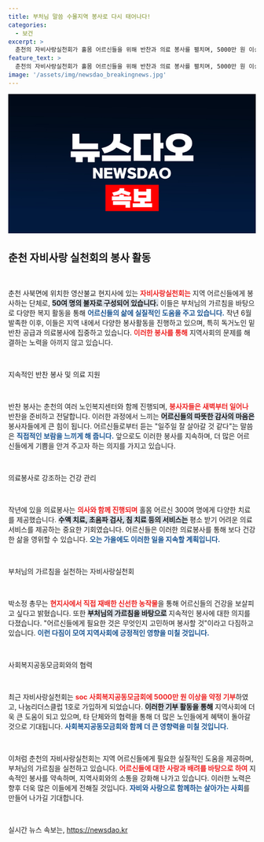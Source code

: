 ```yaml
---
title: 부처님 말씀 수몰지역 봉사로 다시 태어나다!
categories:
  - 보건
excerpt: >
  춘천의 자비사랑실천회가 홀몸 어르신들을 위해 반찬과 의료 봉사를 펼치며, 5000만 원 이상 기부로 나눔리더스클럽 1호에 가입했다. 사랑의 손길이 닿는 곳에 진정한 행복이 피어납니다!
feature_text: >
  춘천의 자비사랑실천회가 홀몸 어르신들을 위해 반찬과 의료 봉사를 펼치며, 5000만 원 이상 기부로 나눔리더스클럽 1호에 가입했다. 사랑의 손길이 닿는 곳에 진정한 행복이 피어납니다!
image: '/assets/img/newsdao_breakingnews.jpg'
---
```


<p><img src="/assets/img/newsdao_breakingnews.jpg" alt="firstkoreanews 속보" /></p>

<h2 data-ke-size="size26">춘천 자비사랑 실천회의 봉사 활동</h2>

<p data-ke-size="size16">&nbsp;</p>

<p>춘천 사북면에 위치한 영산불교 현지사에 있는 <b><span style="color: #ee2323;">자비사랑실천회는</span></b> 지역 어르신들에게 봉사하는 단체로, <b><span style="background-color: #21538527;">50여 명의 불자로 구성되어 있습니다.</span></b> 이들은 부처님의 가르침을 바탕으로 다양한 복지 활동을 통해 <b><span style="color: #1a5490;">어르신들의 삶에 실질적인 도움을 주고 있습니다.</span></b> 작년 6월 발족한 이후, 이들은 지역 내에서 다양한 봉사활동을 진행하고 있으며, 특히 독거노인 밑반찬 공급과 의료봉사에 집중하고 있습니다. <b><span style="color: #ee2323;">이러한 봉사를 통해</span></b> 지역사회의 문제를 해결하는 노력을 아끼지 않고 있습니다.</p>

<p data-ke-size="size16">&nbsp;</p>

<p>지속적인 반찬 봉사 및 의료 지원</p>

<p data-ke-size="size16">&nbsp;</p>

<p>반찬 봉사는 춘천의 여러 노인복지센터와 함께 진행되며, <b><span style="color: #ee2323;">봉사자들은 새벽부터 일어나</span></b> 반찬을 준비하고 전달합니다. 이러한 과정에서 느끼는 <b><span style="background-color: #21538527;">어르신들의 따뜻한 감사의 마음은</span></b> 봉사자들에게 큰 힘이 됩니다. 어르신들로부터 듣는 "일주일 잘 살아갈 것 같다"는 말씀은 <b><span style="color: #1a5490;">직접적인 보람을 느끼게 해 줍니다.</span></b> 앞으로도 이러한 봉사를 지속하며, 더 많은 어르신들에게 기쁨을 안겨 주고자 하는 의지를 가지고 있습니다.</p>

<p data-ke-size="size16">&nbsp;</p>

<p>의료봉사로 강조하는 건강 관리</p>

<p data-ke-size="size16">&nbsp;</p>

<p>작년에 있을 의료봉사는 <b><span style="color: #ee2323;">의사와 함께 진행되며</span></b> 홀몸 어르신 300여 명에게 다양한 치료를 제공했습니다. <b><span style="background-color: #21538527;">수액 치료, 초음파 검사, 침 치료 등의 서비스는</span></b> 평소 받기 어려운 의료서비스를 제공하는 중요한 기회였습니다. 어르신들은 이러한 의료봉사를 통해 보다 건강한 삶을 영위할 수 있습니다. <b><span style="color: #1a5490;">오는 가을에도 이러한 일을 지속할 계획입니다.</span></b></p>

<p data-ke-size="size16">&nbsp;</p>

<p>부처님의 가르침을 실천하는 자비사랑실천회</p>

<p data-ke-size="size16">&nbsp;</p>

<p>박소정 총무는 <b><span style="color: #ee2323;">현지사에서 직접 재배한 신선한 농작물</span></b>을 통해 어르신들의 건강을 보살피고 싶다고 밝혔습니다. 또한 <b><span style="background-color: #21538527;">부처님의 가르침을 바탕으로</span></b> 지속적인 봉사에 대한 의지를 다졌습니다. "어르신들에게 필요한 것은 무엇인지 고민하며 봉사할 것"이라고 다짐하고 있습니다. <b><span style="color: #1a5490;">이런 다짐이 모여 지역사회에 긍정적인 영향을 미칠 것입니다.</span></b></p>

<p data-ke-size="size16">&nbsp;</p>

<p>사회복지공동모금회와의 협력</p>

<p data-ke-size="size16">&nbsp;</p>

<p>최근 자비사랑실천회는 <b><span style="color: #ee2323;">soc 사회복지공동모금회에 5000만 원 이상을 약정 기부</span></b>하였고, 나눔리더스클럽 1호로 가입하게 되었습니다. <b><span style="background-color: #21538527;">이러한 기부 활동을 통해</span></b> 지역사회에 더욱 큰 도움이 되고 있으며, 타 단체와의 협력을 통해 더 많은 노인들에게 혜택이 돌아갈 것으로 기대됩니다. <b><span style="color: #1a5490;">사회복지공동모금회와 함께 더 큰 영향력을 미칠 것입니다.</span></b></p>

<p data-ke-size="size16">&nbsp;</p>

<p>이처럼 춘천의 자비사랑실천회는 지역 어르신들에게 필요한 실질적인 도움을 제공하며, 부처님의 가르침을 실천하고 있습니다. <b><span style="color: #ee2323;">어르신들에 대한 사랑과 배려를 바탕으로 하여</span></b> 지속적인 봉사를 약속하며, 지역사회와의 소통을 강화해 나가고 있습니다. 이러한 노력은 향후 더욱 많은 이들에게 전해질 것입니다. <b><span style="color: #1a5490;">자비와 사랑으로 함께하는 살아가는 사회</span></b>를 만들어 나가길 기대합니다.</p>

<p data-ke-size="size16">&nbsp;</p>
실시간 뉴스 속보는, <a href="https://newsdao.kr" rel="dofollow">https://newsdao.kr</a>


